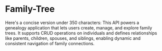 # Family-Tree
Here's a concise version under 350 characters:  This API powers a genealogy application that lets users create, manage, and explore family trees. It supports CRUD operations on individuals and defines relationships like parents, children, spouses, and siblings, enabling dynamic and consistent navigation of family connections.
